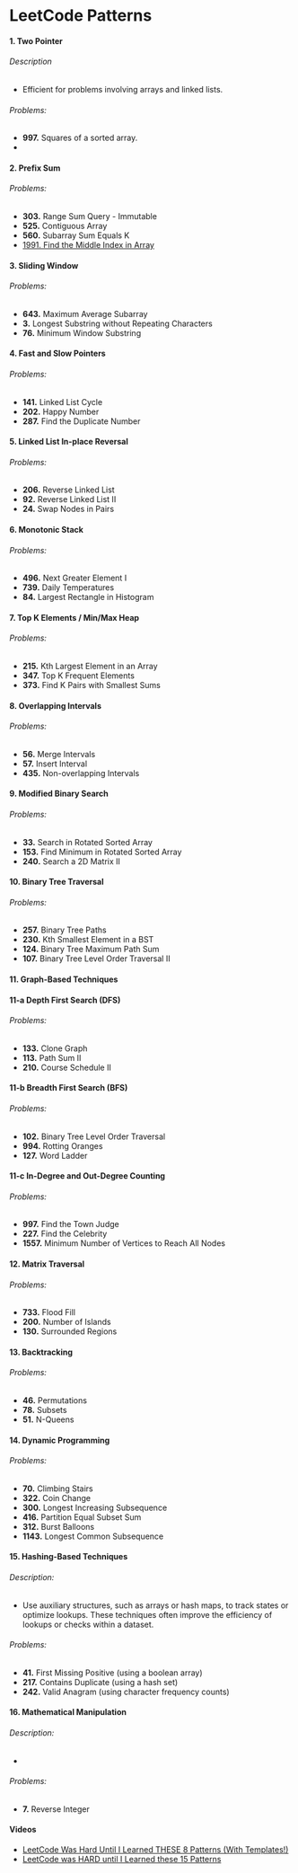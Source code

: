 # LeetCode Patterns

#### 1. Two Pointer
###### Description
- Efficient for problems involving arrays and linked lists.
###### Problems:
- **997.** Squares of a sorted array.
- 

#### 2. Prefix Sum
###### Problems:
- **303.** Range Sum Query - Immutable
- **525.** Contiguous Array
- **560.** Subarray Sum Equals K
- [1991. Find the Middle Index in Array](https://www.code-recipe.com/post/find-the-middle-index-in-array)

#### 3. Sliding Window
###### Problems:
- **643.** Maximum Average Subarray
- **3.** Longest Substring without Repeating Characters
- **76.** Minimum Window Substring

#### 4. Fast and Slow Pointers
###### Problems:
- **141.** Linked List Cycle
- **202.** Happy Number
- **287.** Find the Duplicate Number

#### 5. Linked List In-place Reversal
###### Problems:
- **206.** Reverse Linked List
- **92.** Reverse Linked List II
- **24.** Swap Nodes in Pairs

#### 6. Monotonic Stack
###### Problems:
- **496.** Next Greater Element I
- **739.** Daily Temperatures
- **84.** Largest Rectangle in Histogram

#### 7. Top K Elements / Min/Max Heap
###### Problems:
- **215.** Kth Largest Element in an Array
- **347.** Top K Frequent Elements
- **373.** Find K Pairs with Smallest Sums

#### 8. Overlapping Intervals
###### Problems:
- **56.** Merge Intervals
- **57.** Insert Interval
- **435.** Non-overlapping Intervals

#### 9. Modified Binary Search
###### Problems:
- **33.** Search in Rotated Sorted Array
- **153.** Find Minimum in Rotated Sorted Array
- **240.** Search a 2D Matrix II

#### 10. Binary Tree Traversal
###### Problems:
- **257.** Binary Tree Paths
- **230.** Kth Smallest Element in a BST
- **124.** Binary Tree Maximum Path Sum
- **107.** Binary Tree Level Order Traversal II

#### 11. Graph-Based Techniques
#### 11-a Depth First Search (DFS)
###### Problems:
- **133.** Clone Graph
- **113.** Path Sum II
- **210.** Course Schedule II

#### 11-b Breadth First Search (BFS)
###### Problems:
- **102.** Binary Tree Level Order Traversal
- **994.** Rotting Oranges
- **127.** Word Ladder

#### 11-c In-Degree and Out-Degree Counting
###### Problems:
- **997.** Find the Town Judge
- **227.** Find the Celebrity
- **1557.** Minimum Number of Vertices to Reach All Nodes

#### 12. Matrix Traversal
###### Problems:
- **733.** Flood Fill
- **200.** Number of Islands
- **130.** Surrounded Regions

#### 13. Backtracking
###### Problems:
- **46.** Permutations
- **78.** Subsets
- **51.** N-Queens

#### 14. Dynamic Programming
###### Problems:
- **70.** Climbing Stairs
- **322.** Coin Change
- **300.** Longest Increasing Subsequence
- **416.** Partition Equal Subset Sum
- **312.** Burst Balloons
- **1143.** Longest Common Subsequence

#### 15. Hashing-Based Techniques
###### Description:
- Use auxiliary structures, such as arrays or hash maps, to track states or optimize lookups. These techniques often improve the efficiency of lookups or checks within a dataset.

###### Problems:
- **41.** First Missing Positive (using a boolean array)
- **217.** Contains Duplicate (using a hash set)
- **242.** Valid Anagram (using character frequency counts)

#### 16. Mathematical Manipulation
###### Description:
- 
###### Problems:
- **7.** Reverse Integer



#### Videos
- [LeetCode Was Hard Until I Learned THESE 8 Patterns (With Templates!)](https://youtu.be/RYT08CaYq6A?si=WBiscmHsus1Nv0-T)
- [LeetCode was HARD until I Learned these 15 Patterns](https://www.youtube.com/watch?v=DjYZk8nrXVY)
